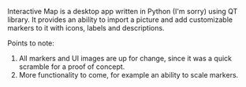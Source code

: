 Interactive Map is a desktop app written in Python (I'm sorry) using QT library. It provides an ability to import a picture and add customizable markers to it with icons, labels and descriptions.

Points to note:
1. All markers and UI images are up for change, since it was a quick scramble for a proof of concept.
2. More functionality to come, for example an ability to scale markers.

